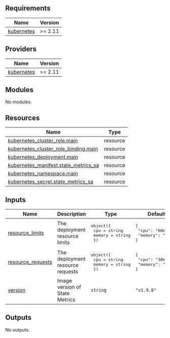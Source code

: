 <!-- BEGIN_TF_DOCS -->
## Requirements

| Name | Version |
|------|---------|
| <a name="requirement_kubernetes"></a> [kubernetes](#requirement\_kubernetes) | >= 2.11 |

## Providers

| Name | Version |
|------|---------|
| <a name="provider_kubernetes"></a> [kubernetes](#provider\_kubernetes) | >= 2.11 |

## Modules

No modules.

## Resources

| Name | Type |
|------|------|
| [kubernetes_cluster_role.main](https://registry.terraform.io/providers/hashicorp/kubernetes/latest/docs/resources/cluster_role) | resource |
| [kubernetes_cluster_role_binding.main](https://registry.terraform.io/providers/hashicorp/kubernetes/latest/docs/resources/cluster_role_binding) | resource |
| [kubernetes_deployment.main](https://registry.terraform.io/providers/hashicorp/kubernetes/latest/docs/resources/deployment) | resource |
| [kubernetes_manifest.state_metrics_sa](https://registry.terraform.io/providers/hashicorp/kubernetes/latest/docs/resources/manifest) | resource |
| [kubernetes_namespace.main](https://registry.terraform.io/providers/hashicorp/kubernetes/latest/docs/resources/namespace) | resource |
| [kubernetes_secret.state_metrics_sa](https://registry.terraform.io/providers/hashicorp/kubernetes/latest/docs/resources/secret) | resource |

## Inputs

| Name | Description | Type | Default | Required |
|------|-------------|------|---------|:--------:|
| <a name="input_resource_limits"></a> [resource\_limits](#input\_resource\_limits) | The deployment resource limits | <pre>object({<br>    cpu    = string<br>    memory = string<br>  })</pre> | <pre>{<br>  "cpu": "60m",<br>  "memory": "50Mi"<br>}</pre> | no |
| <a name="input_resource_requests"></a> [resource\_requests](#input\_resource\_requests) | The deployment resource requests | <pre>object({<br>    cpu    = string<br>    memory = string<br>  })</pre> | <pre>{<br>  "cpu": "30m",<br>  "memory": "30Mi"<br>}</pre> | no |
| <a name="input_version"></a> [version](#input\_version) | Image version of State Metrics | `string` | `"v1.9.8"` | no |

## Outputs

No outputs.
<!-- END_TF_DOCS -->
